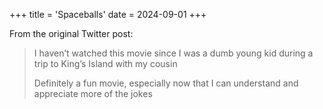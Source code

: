 +++
title = 'Spaceballs'
date = 2024-09-01
+++

<!--more-->

From the original Twitter post:

> I haven’t watched this movie since I was a dumb young kid during a trip to King’s Island with my cousin
>
> Definitely a fun movie, especially now that I can understand and appreciate more of the jokes